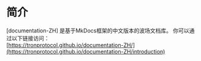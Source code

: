 # 简介
[documentation-ZH] 是基于MkDocs框架的中文版本的波场文档库。 你可以通过以下链接访问：  
[https://tronprotocol.github.io/documentation-ZH/](https://tronprotocol.github.io/documentation-ZH/introduction)